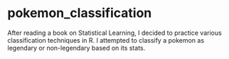 # pokemon_classification
After reading a book on Statistical Learning, I decided to practice various classification techniques in R. I attempted to classify a pokemon as legendary or non-legendary based on its stats.
